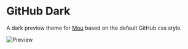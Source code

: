 # GitHub Dark

A dark preview theme for [Mou](http://25.io/mou/) based on the default GitHub css style.

![Preview](https://github.com/rm-code/Mou-GitHub-Dark/wiki/preview.png)